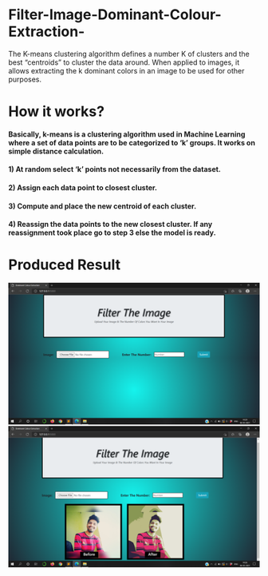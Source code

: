 # Filter-Image-Dominant-Colour-Extraction-
The K-means clustering algorithm defines a number K of clusters and the best “centroids” to cluster the data around. When applied to images, it allows extracting the k dominant colors in an image to be used for other purposes.
# How it works?
#### Basically, k-means is a clustering algorithm used in Machine Learning where a set of data points are to be categorized to ‘k’ groups. It works on simple distance calculation.
#### 1) At random select ‘k’ points not necessarily from the dataset.
#### 2) Assign each data point to closest cluster.
#### 3) Compute and place the new centroid of each cluster.
#### 4) Reassign the data points to the new closest cluster. If any reassignment took place go to step 3 else the model is ready.
# Produced Result
<img src="Screenshot (773).png">
<img src="Screenshot (772).png">
